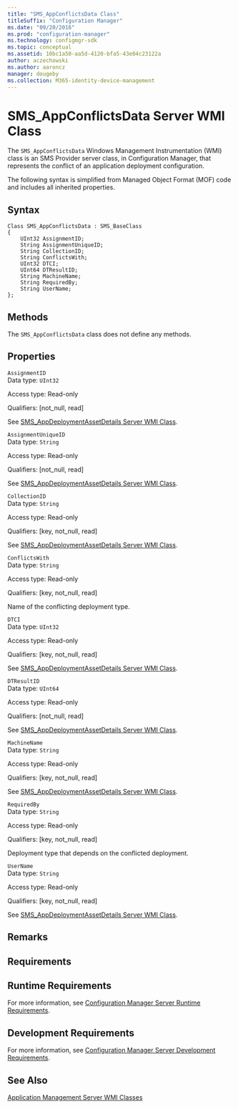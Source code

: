 ```yaml
---
title: "SMS_AppConflictsData Class"
titleSuffix: "Configuration Manager"
ms.date: "09/20/2016"
ms.prod: "configuration-manager"
ms.technology: configmgr-sdk
ms.topic: conceptual
ms.assetid: 10bc1a50-aa5d-4120-bfa5-43e04c23122a
author: aczechowski
ms.author: aaroncz
manager: dougeby
ms.collection: M365-identity-device-management
---
```

# SMS_AppConflictsData Server WMI Class
The `SMS_AppConflictsData` Windows Management Instrumentation (WMI) class is an SMS Provider server class, in Configuration Manager, that represents the conflict of an application deployment configuration.  

 The following syntax is simplified from Managed Object Format (MOF) code and includes all inherited properties.  

## Syntax  

```  
Class SMS_AppConflictsData : SMS_BaseClass  
{  
    UInt32 AssignmentID;  
    String AssignmentUniqueID;  
    String CollectionID;  
    String ConflictsWith;  
    UInt32 DTCI;  
    UInt64 DTResultID;  
    String MachineName;  
    String RequiredBy;  
    String UserName;  
};  
```  

## Methods  
 The `SMS_AppConflictsData` class does not define any methods.  

## Properties  
 `AssignmentID`  
 Data type: `UInt32`  

 Access type: Read-only  

 Qualifiers: [not_null, read]  

 See [SMS_AppDeploymentAssetDetails Server WMI Class](../../../develop/reference/apps/sms_appdeploymentassetdetails-server-wmi-class.md).  

 `AssignmentUniqueID`  
 Data type: `String`  

 Access type: Read-only  

 Qualifiers: [not_null, read]  

 See [SMS_AppDeploymentAssetDetails Server WMI Class](../../../develop/reference/apps/sms_appdeploymentassetdetails-server-wmi-class.md).  

 `CollectionID`  
 Data type: `String`  

 Access type: Read-only  

 Qualifiers: [key, not_null, read]  

 See [SMS_AppDeploymentAssetDetails Server WMI Class](../../../develop/reference/apps/sms_appdeploymentassetdetails-server-wmi-class.md).  

 `ConflictsWith`  
 Data type: `String`  

 Access type: Read-only  

 Qualifiers: [key, not_null, read]  

 Name of the conflicting deployment type.  

 `DTCI`  
 Data type: `UInt32`  

 Access type: Read-only  

 Qualifiers: [key, not_null, read]  

 See [SMS_AppDeploymentAssetDetails Server WMI Class](../../../develop/reference/apps/sms_appdeploymentassetdetails-server-wmi-class.md).  

 `DTResultID`  
 Data type: `UInt64`  

 Access type: Read-only  

 Qualifiers: [not_null, read]  

 See [SMS_AppDeploymentAssetDetails Server WMI Class](../../../develop/reference/apps/sms_appdeploymentassetdetails-server-wmi-class.md).  

 `MachineName`  
 Data type: `String`  

 Access type: Read-only  

 Qualifiers: [key, not_null, read]  

 See [SMS_AppDeploymentAssetDetails Server WMI Class](../../../develop/reference/apps/sms_appdeploymentassetdetails-server-wmi-class.md).  

 `RequiredBy`  
 Data type: `String`  

 Access type: Read-only  

 Qualifiers: [key, not_null, read]  

 Deployment type that depends on the conflicted deployment.  

 `UserName`  
 Data type: `String`  

 Access type: Read-only  

 Qualifiers: [key, not_null, read]  

 See [SMS_AppDeploymentAssetDetails Server WMI Class](../../../develop/reference/apps/sms_appdeploymentassetdetails-server-wmi-class.md).  

## Remarks  

## Requirements  

## Runtime Requirements  
 For more information, see [Configuration Manager Server Runtime Requirements](../../../develop/core/reqs/server-runtime-requirements.md).  

## Development Requirements  
 For more information, see [Configuration Manager Server Development Requirements](../../../develop/core/reqs/server-development-requirements.md).  

## See Also  
 [Application Management Server WMI Classes](../../../develop/reference/apps/application-management-server-wmi-classes.md)
